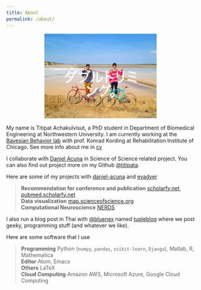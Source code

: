 ```yaml
---
title: About
permalink: /about/
---
```



<figure><center>
  <img width="300" src="/images/titipata.jpg"/>
</center></figure>


My name is Titipat Achakulvisut, a PhD student in Department of Biomedical Engineering at Northwestern University.
I am currently working at the [Bayesian Behavior lab](http://klab.smpp.northwestern.edu/wiki/index.php5/Main_Page)
with prof. Konrad Kording at Rehabilitation Institute of Chicago. See more info about me in
[cv](https://github.com/titipata/titipat_cv/raw/master/example/Titipat_CV.pdf)


I collaborate with [Daniel Acuna](http://www.scienceofscience.org/) in Science of Science related project.
You can also find out project more on my Github [@titipata](https://github.com/titipata).


Here are some of my projects with [daniel-acuna](https://github.com/daniel-acuna) and [evadyer](https://github.com/evadyer)
> **Recommendation for conference and publication** [scholarfy.net](http://www.scholarfy.net/), [pubmed.scholarfy.net](http://pubmed.scholarfy.net/) <br>
> **Data visualization** [map.scienceofscience.org](http://map.scienceofscience.org/) <br>
> **Computational Neuroscience** [NERDS](https://github.com/KordingLab/nerds)


I also run a blog post in Thai with [@bluenex](https://github.com/bluenex) named [tupleblog](http://tupleblog.github.io/)
where we post geeky, programming stuff (and whatever we like).


Here are some software that I use
> **Programming** Python (`numpy`, `pandas`, `scikit-learn`, `Django`), Matlab, R, Mathematica <br>
> **Editor** Atom, Emacs <br>
> **Others** LaTeX <br>
> **Cloud Computing** Amazon AWS, Microsoft Azure, Google Cloud Computing
